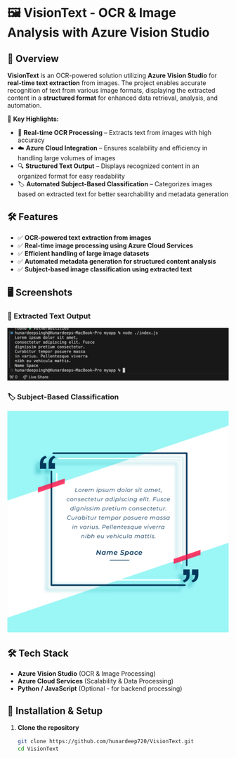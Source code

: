 # 🖼️ VisionText - OCR & Image Analysis with Azure Vision Studio   

## 📌 Overview  
**VisionText** is an OCR-powered solution utilizing **Azure Vision Studio** for **real-time text extraction** from images. The project enables accurate recognition of text from various image formats, displaying the extracted content in a **structured format** for enhanced data retrieval, analysis, and automation.  

🚀 **Key Highlights:**  
- 📸 **Real-time OCR Processing** – Extracts text from images with high accuracy  
- ☁️ **Azure Cloud Integration** – Ensures scalability and efficiency in handling large volumes of images  
- 🔍 **Structured Text Output** – Displays recognized content in an organized format for easy readability  
- 🏷️ **Automated Subject-Based Classification** – Categorizes images based on extracted text for better searchability and metadata generation  

## 🛠️ Features  
- ✅ **OCR-powered text extraction from images**  
- ✅ **Real-time image processing using Azure Cloud Services**  
- ✅ **Efficient handling of large image datasets**  
- ✅ **Automated metadata generation for structured content analysis**  
- ✅ **Subject-based image classification using extracted text**  

## 🖥️ Screenshots  

### 📝 Extracted Text Output  
![Extracted Text](public/image/result.png)  

### 🏷️ Subject-Based Classification  
![Subject Classification](public/image/SL-081322-52440-04.jpg)  

## 🛠️ Tech Stack  
- **Azure Vision Studio** (OCR & Image Processing)  
- **Azure Cloud Services** (Scalability & Data Processing)  
- **Python / JavaScript** (Optional - for backend processing)  

## 🚀 Installation & Setup  
1. **Clone the repository**  
   ```sh
   git clone https://github.com/hunardeep720/VisionText.git
   cd VisionText
